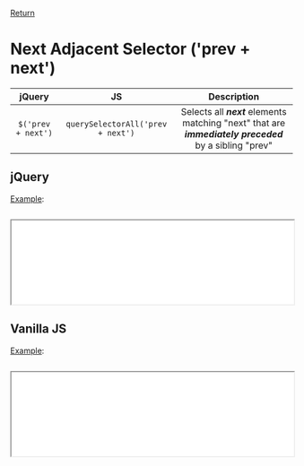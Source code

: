 <!-- markdownlint-disable MD041-->
[Return](../)

# Next Adjacent Selector ('prev + next')

| jQuery | JS | Description |
|:--:|:--:|:--:|
| `$('prev + next')` | `querySelectorAll('prev + next')` | Selects all **_next_** elements matching "next" that are **_immediately preceded_** by a sibling "prev" |

## jQuery

[Example](jquery.html):

```js:src/jquery.js
```

<iframe width="100%" height="150" src="jquery.html"></iframe>

## Vanilla JS

[Example](vanilla.html):

```js:src/vanilla.js
```

<iframe width="100%" height="150" src="vanilla.html"></iframe>

